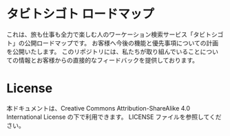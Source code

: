 # タビトシゴト ロードマップ

これは、旅も仕事も全力で楽しむ人のワーケーション検索サービス「タビトシゴト」の公開ロードマップです。
お客様へ今後の機能と優先事項についての計画を公開いたします。
このリポジトリには、私たちが取り組んでいることについての情報とお客様からの直接的なフィードバックを提供しております。

# License
本ドキュメントは、Creative Commons Attribution-ShareAlike 4.0 International License の下で利用できます。
LICENSE ファイルを参照してください。
